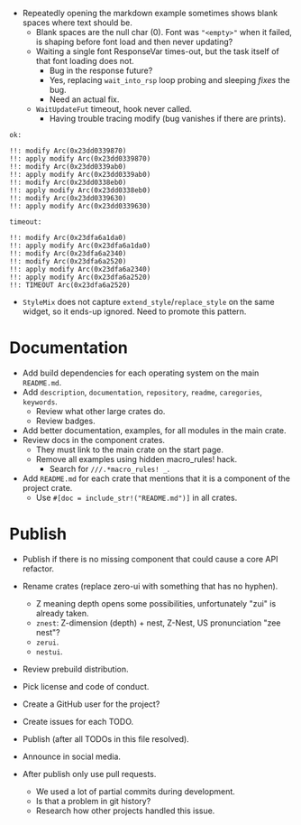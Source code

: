 * Repeatedly opening the markdown example sometimes shows blank spaces where text should be.
    - Blank spaces are the null char (0). Font was `"<empty>"` when it failed, is shaping before font load and then never updating?
    - Waiting a single font ResponseVar times-out, but the task itself of that font loading does not.
        - Bug in the response future?
        - Yes, replacing `wait_into_rsp` loop probing and sleeping *fixes* the bug.
        - Need an actual fix.
    - `WaitUpdateFut` timeout, hook never called.
        - Having trouble tracing modify (bug vanishes if there are prints).
```
ok:

!!: modify Arc(0x23dd0339870)
!!: apply modify Arc(0x23dd0339870)
!!: modify Arc(0x23dd0339ab0)
!!: apply modify Arc(0x23dd0339ab0)
!!: modify Arc(0x23dd0338eb0)
!!: apply modify Arc(0x23dd0338eb0)
!!: modify Arc(0x23dd0339630)
!!: apply modify Arc(0x23dd0339630)

timeout:

!!: modify Arc(0x23dfa6a1da0)
!!: apply modify Arc(0x23dfa6a1da0)
!!: modify Arc(0x23dfa6a2340)
!!: modify Arc(0x23dfa6a2520)
!!: apply modify Arc(0x23dfa6a2340)
!!: apply modify Arc(0x23dfa6a2520)
!!: TIMEOUT Arc(0x23dfa6a2520)
```

* `StyleMix` does not capture `extend_style`/`replace_style` on the same widget, so it ends-up ignored. Need
  to promote this pattern.

# Documentation

* Add build dependencies for each operating system on the main `README.md`.
* Add `description`, `documentation`, `repository`, `readme`, `caregories`, `keywords`.
    - Review what other large crates do.
    - Review badges.
* Add better documentation, examples, for all modules in the main crate.
* Review docs in the component crates.
    - They must link to the main crate on the start page.
    - Remove all examples using hidden macro_rules! hack.
        - Search for `///.*macro_rules! _`.
* Add `README.md` for each crate that mentions that it is a component of the project crate.
    - Use `#[doc = include_str!("README.md")]` in all crates.

# Publish

* Publish if there is no missing component that could cause a core API refactor.

* Rename crates (replace zero-ui with something that has no hyphen). 
    - Z meaning depth opens some possibilities, unfortunately "zui" is already taken.
    - `znest`: Z-dimension (depth) + nest, Z-Nest, US pronunciation "zee nest"? 
    - `zerui`.
    - `nestui`.

* Review prebuild distribution.
* Pick license and code of conduct.
* Create a GitHub user for the project?
* Create issues for each TODO.

* Publish (after all TODOs in this file resolved).
* Announce in social media.

* After publish only use pull requests.
    - We used a lot of partial commits during development.
    - Is that a problem in git history?
    - Research how other projects handled this issue.